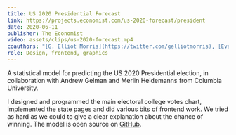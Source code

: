 ```yaml
---
title: US 2020 Presidential Forecast
link: https://projects.economist.com/us-2020-forecast/president
date: 2020-06-11
publisher: The Economist
video: assets/clips/us-2020-forecast.mp4
coauthors: "[G. Elliot Morris](https://twitter.com/gelliotmorris), [Evan Hensleigh](https://twitter.com/futuraprime) and [Mark Mitchell](https://twitter.com/)"
role: Design, frontend, graphics
---
```


A statistical model for predicting the US 2020 Presidential election, in collaboration with Andrew Gelman and Merlin Heidemanns from Columbia University.

I designed and programmed the main electoral college votes chart, implemented the state pages and did various bits of frontend work. We tried as hard as we could to give a clear explanation about the chance of winning. The model is open source on [GitHub](https://github.com/TheEconomist/us-potus-model).